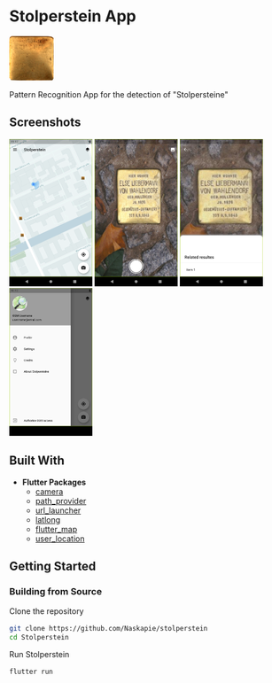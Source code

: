 # Stolperstein App

![stolperstein](./images/stolperstein_mini.png "Stolperstein")
<br />

Pattern Recognition App for the detection of "Stolpersteine"

## Screenshots

<!-- <img src="./media/animated.gif" width="200" /> -->
<img src="./images/screenshot_map.png" width="150" />
<img src="./images/screenshot_camera.png" width="150" />
<img src="./images/screenshot_ocr.png" width="150" />
<img src="./images/screenshot_drawer.png" width="150" />


## Built With

- **Flutter Packages**
  - [camera](https://pub.dartlang.org/packages/camera)
  - [path_provider](https://pub.dartlang.org/packages/path_provider)
  - [url_launcher](https://pub.dartlang.org/packages/url_launcher)
  - [latlong](https://pub.dev/packages/latlong)
  - [flutter_map](https://pub.dev/packages/flutter_map)
  - [user_location](https://pub.dev/packages/user_location)

## Getting Started

### Building from Source

Clone the repository

```bash
git clone https://github.com/Naskapie/stolperstein
cd Stolperstein
```

Run Stolperstein

```bash
flutter run
```